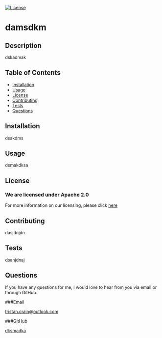 
  [![License](https://img.shields.io/badge/License-Apache_2.0-yellowgreen.svg)](https://opensource.org/licenses/Apache-2.0)

  # damsdkm
  
  ## Description
  dskadmak
  
  ## Table of Contents
  
  - [Installation](#installation)
  - [Usage](#usage)
  - [License](#license)
  - [Contributing](#contributing)
  - [Tests](#tests)
  - [Questions](#questions)
    
  ## Installation
  dsakdms

  ## Usage
  dsmakdksa

  ## License
  ### We are licensed under Apache 2.0
  For more information on our licensing, please click [here](https://opensource.org/licenses/Apache-2.0)

  ## Contributing
  dasjdnjdn

  ## Tests
  dsanjdnaj

  ## Questions
  
  If you have any questions for me, I would love to hear from you via email or through GitHub.
  
  ###Email

  [tristan.crain@outlook.com](mailto:tristan.crain@outlook.com)

  ###GitHub
  
  [dksmadka](https://github.com/dksmadka)
  